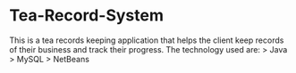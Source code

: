 # Tea-Record-System
This is a tea records keeping application that helps the client keep records of their business and track their progress. The technology used are: > Java > MySQL > NetBeans
